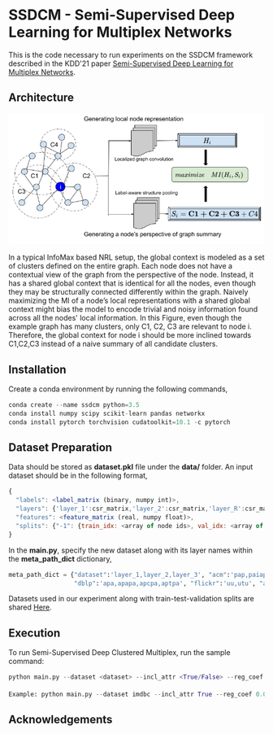 # SSDCM - Semi-Supervised Deep Learning for Multiplex Networks
This is the code necessary to run experiments on the SSDCM framework described in the KDD'21 paper [Semi-Supervised Deep Learning for Multiplex Networks](https://dl.acm.org/doi/abs/10.1145/3447548.3467443).

## Architecture
<p align="center">
    <img width=600 src="intuition.png">
</p>
In a typical InfoMax based NRL setup, the global context is modeled as a set of clusters defined on the entire graph. Each node does not have a contextual view of the graph from the perspective of the node. Instead, it has a shared global context that is identical for all the nodes, even though they may be structurally connected differently within the graph. Naively maximizing the MI of a node’s local representations with a shared global context might bias the model to encode trivial and noisy information found across all the nodes' local information. 
In this Figure, even though the example graph has many clusters, only C1, C2, C3 are relevant to node i. Therefore, the global context for node i should be more inclined towards C1,C2,C3 instead of a naive summary of all candidate clusters.

## Installation
Create a conda environment by running the following commands,
```py
conda create --name ssdcm python=3.5
conda install numpy scipy scikit-learn pandas networkx
conda install pytorch torchvision cudatoolkit=10.1 -c pytorch
```
## Dataset Preparation
Data should be stored as **dataset.pkl** file under the **data/** folder. An input dataset should be in the following format,
```js
{
  "labels": <label_matrix (binary, numpy int)>,
  "layers": {'layer_1':csr_matrix,'layer_2':csr_matrix,'layer_R':csr_matrix},
  "features": <feature_matrix (real, numpy float)>,
  "splits": {"-1": {train_idx: <array of node ids>, val_idx: <array of node ids>, test_idx: <array of node ids>}}
}
```
In the **main.py**, specify the new dataset along with its layer names within the **meta_path_dict** dictionary,
```py
meta_path_dict = {"dataset":'layer_1,layer_2,layer_3', "acm":'pap,paiap,psp,pvp,pp', "slap":'gdcdg,gdg,gg,gog,gpg,gtg', "imdbc":'MAM,MDM', "imdbl":'0,1,2',
                  "dblp":'apa,apapa,apcpa,aptpa', "flickr":'uu,utu', "amazon":"copurchase,coview,similar"}
```
Datasets used in our experiment along with train-test-validation splits are shared [Here](https://drive.google.com/drive/folders/1c9RuRk3WEiHHKoBwoZ5H2OpiG2VFR2NS?usp=sharing).

## Execution
To run Semi-Supervised Deep Clustered Multiplex, run the sample command:
```python
python main.py --dataset <dataset> --incl_attr <True/False> --reg_coef <reg_coef> --sup_coef <sup_coef> --c_assign_coef <c_assign_coef> --n_cross_nw_coef <coef_value> --l2_coef <coef_value> --lr <lr> --gpu_num <gpu_id>

Example: python main.py --dataset imdbc --incl_attr True --reg_coef 0.001 --sup_coef 0.1 --c_assign_coef 1.0 --n_cross_nw_coef 0.001 --l2_coef 0.0001 --lr 0.0005 --gpu_num 0
```

## Acknowledgements


